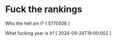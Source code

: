 # Fuck the rankings

Who the hell am I?
{ 5770506 }

What fucking year is it?
[ 2024-09-24T19:00:00Z ]

